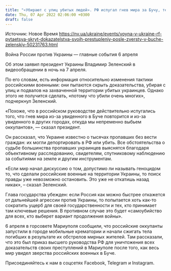 ```yaml
---
title: "«Убирают с улиц убитых людей». РФ испугал гнев мира за Бучу, теперь оккупанты пытаются скрыть следы преступлений — Зеленский"
date: Thu, 07 Apr 2022 02:06:00 +0300
draft: false
---
```

Источник: Новое Время https://nv.ua/ukraine/events/voyna-v-ukraine-rf-pytaetsya-skryt-dokazatelstva-svoih-prestupleniy-posle-zverstv-v-buche-zelenskiy-50231763.html


Война России против Украины — главные события 6 апреля

Об этом заявил президент Украины Владимир Зеленский в видеообращении в ночь на 7 апреля.

По его словам, есть информация относительно изменения тактики российскими военными: они пытаются скрыть доказательства, убирая с улиц и подвалов на захваченной территории убитых украинцев. Однако этого не получится сделать, «потому что убили очень многих», подчеркнул Зеленский.

«Похоже, что в российском руководстве действительно испугались того, что гнев мира из-за увиденного в Буче повторится и из-за увиденного в других городах, откуда мы непременно выбьем оккупантов», — сказал президент.

Он рассказал, что Украине известно о тысячах пропавших без вести граждан: их могли депортировать в РФ или убить. Все обстоятельства о судьбе большинства пропавших украинцев выяснятся благодаря объективному расследованию, свидетелям, спутниковому наблюдению за событиями на земле и другим инструментам.

 «Если мир начал дискуссию о том, допустимо ли называть геноцидом то, что сделали российские военные на территории Украины, то поиск правды уже невозможно остановить. Это уже не откатишь назад никак», – сказал Зеленский.

Глава государства убежден: если Россия как можно быстрее откажется от дальнейшей агрессии против Украины, то попытается хоть как-то сократить ущерб для своей государственности и тех, кто принимает там ключевые решения. В противном случае это будет «самоубийство для всех, кто выберет вариант продолжения войны».

6 апреля в горсовете Мариуполя сообщили, что российские оккупанты запустили в городе мобильные крематории и начали сжигать тела погибших в результате их обстрелов мирных жителей. Там рассказали, что это был приказ высшего руководства РФ для уничтожения всех доказательств своих преступлений в Мариуполе после того, как весь мир увидел зверства российских военных в Буче.

Присоединяйтесь к нам в соцсетях Facebook, Telegram и Instagram.
